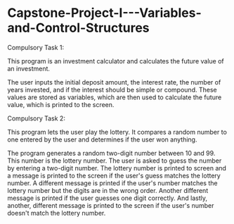 # Capstone-Project-I---Variables-and-Control-Structures

Compulsory Task 1:

This program is an investment calculator and calculates the future value of an investment.

The user inputs the initial deposit amount, the interest rate, the number of years invested, and if the interest should be simple or compound. These values are stored as variables, which are then used to calculate the future value, which is printed to the screen.

Compulsory Task 2:

This program lets the user play the lottery. It compares a random number to one entered by the user and determines if the user won anything.

The program generates a random two-digit number between 10 and 99. This number is the lottery number. The user is asked to guess the number by entering a two-digit number. The lottery number is printed to screen and a message is printed to the screen if the user's guess matches the lottery number. A different message is printed if the user's number matches the lottery number but the digits are in the wrong order. Another different message is printed if the user guesses one digit correctly. And lastly, another, different message is printed to the screen if the user's number doesn't match the lottery number.
